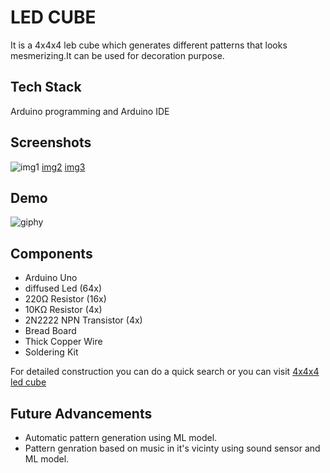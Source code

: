 
# LED CUBE

It is a 4x4x4 leb cube which generates different patterns that looks mesmerizing.It can be used for decoration purpose.


## Tech Stack

Arduino programming and Arduino IDE

  
## Screenshots

![img1](https://github.com/avishekchoudhary/4x4x4-led-cube/blob/master/Images/img1.png)
[img2](./Images/img2.png)
[img3](./Images/img3.png)


 

  
## Demo

![giphy](https://media.giphy.com/media/GwBVokME2bL0ttK6wG/giphy.gif)

  
## Components

 - Arduino Uno
 - diffused Led (64x)
 - 220Ω Resistor (16x)
 - 10KΩ Resistor (4x)
 - 2N2222 NPN Transistor (4x)
 - Bread Board
 - Thick Copper Wire
 - Soldering Kit

For detailed construction you can do a quick search or you can visit [4x4x4 led cube](https://www.instructables.com/How-To-Write-Your-Own-LED-Cube-Show-For-Arduino/)
  
## Future Advancements

- Automatic pattern generation using ML model.
- Pattern genration based on music in it's vicinty using sound sensor and ML model.

  
